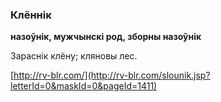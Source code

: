 ### Клённік
**назоўнік, мужчынскі род, зборны назоўнік**

Зараснік клёну; кляновы лес.

<a rel="author">[http://rv-blr.com/](http://rv-blr.com/slounik.jsp?letterId=0&maskId=0&pageId=1411)</a>
